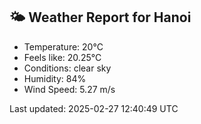 <!-- WEATHER-START -->
## 🌤 Weather Report for Hanoi

- Temperature: 20°C
- Feels like: 20.25°C
- Conditions: clear sky
- Humidity: 84%
- Wind Speed: 5.27 m/s

Last updated: 2025-02-27 12:40:49 UTC
<!-- WEATHER-END -->
